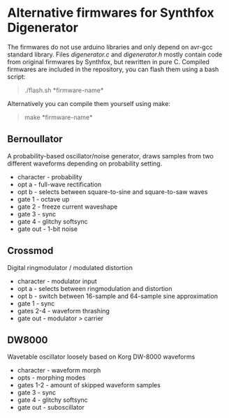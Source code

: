 # Alternative firmwares for Synthfox Digenerator

The firmwares do not use arduino libraries and only depend on avr-gcc standard library. Files *digenerator.c* and *digenerator.h* mostly contain code from original firmwares by Synthfox, but rewritten in pure C.
Compiled firmwares are included in the repository, you can flash them using a bash script:

> ./flash.sh \*firmware-name\*

Alternatively you can compile them yourself using make:

> make \*firmware-name\*

## Bernoullator

A probability-based oscillator/noise generator, draws samples from two different waveforms depending on probability setting.

 - character - probability
 - opt a     - full-wave rectification
 - opt b     - selects between square-to-sine and square-to-saw waves
 - gate 1    - octave up
 - gate 2    - freeze current waveshape
 - gate 3    - sync
 - gate 4    - glitchy softsync
 - gate out  - 1-bit noise
 
## Crossmod

Digital ringmodulator / modulated distortion

 - character - modulator input
 - opt a     - selects between ringmodulation and distortion
 - opt b     - switch between 16-sample and 64-sample sine approximation
 - gate 1    - sync
 - gates 2-4 - waveform thrashing
 - gate out  - modulator > carrier
 
## DW8000

Wavetable oscillator loosely based on Korg DW-8000 waveforms

 - character - waveform morph
 - opts      - morphing modes
 - gates 1-2 - amount of skipped waveform samples
 - gate 3    - sync
 - gate 4    - glitchy softsync
 - gate out  - suboscillator
